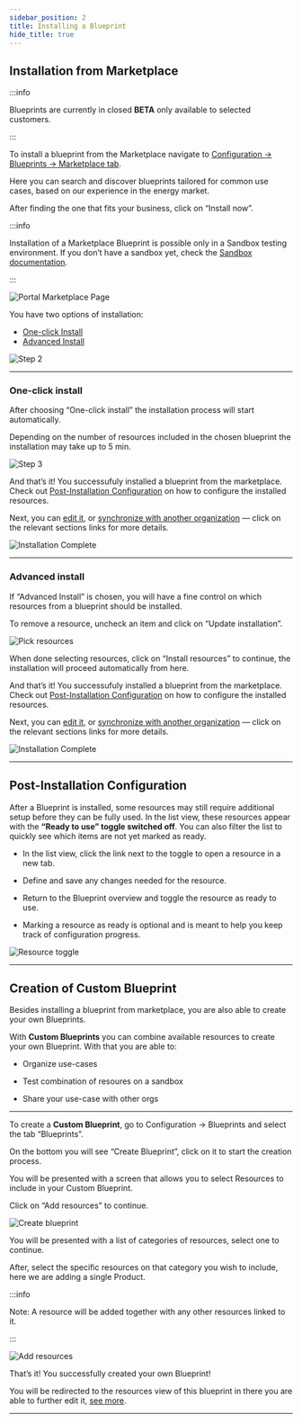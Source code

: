 ```yaml
---
sidebar_position: 2
title: Installing a Blueprint
hide_title: true
---
```




## Installation from Marketplace

:::info

Blueprints are currently in closed **BETA** only available to selected customers.

:::

To install a blueprint from the Marketplace navigate to [Configuration → Blueprints → Marketplace tab](https://portal.epilot.cloud/app/blueprints).

Here you can search and discover blueprints tailored for common use cases, based on our experience in the energy market.

After finding the one that fits your business, click on “Install now”.

:::info

Installation of a Marketplace Blueprint is possible only in a Sandbox testing environment. If you don’t have a sandbox yet, check the [Sandbox documentation](/docs/blueprints/intro#sandbox).

:::


![Portal Marketplace Page](/img/blueprints/2-portal-marketplace.png)


You have two options of installation:

- [One-click Install](/docs/blueprints/installing-a-blueprint#one-click-install)
- [Advanced Install](/docs/blueprints/installing-a-blueprint#advanced-install)

![Step 2](/img/blueprints/2-one-click-installation.png)

---

### One-click install

After choosing “One-click install” the installation process will start automatically.

Depending on the number of resources included in the chosen blueprint the installation may take up to 5 min.

![Step 3](/img/blueprints/2-one-click-step-3.png)

And that’s it! You successufuly installed a blueprint from the marketplace. Check out [Post-Installation Configuration](#post-installation-configuration) on how to configure the installed resources.


Next, you can [edit it](/docs/blueprints/editing-and-synchronizing#editing-blueprints), or [synchronize with another organization](/docs/blueprints/editing-and-synchronizing#synchronize-with-another-organization)  — click on the relevant sections links for more details.

![Installation Complete](/img/blueprints/2-one-click-complete.png)

---

### Advanced install

If “Advanced Install” is chosen, you will have a fine control on which resources from a blueprint should be installed.

To remove a resource, uncheck an item and click on “Update installation”.


![Pick resources](/img/blueprints/2-advanced-pick-resources.png)

When done selecting resources, click on “Install resources” to continue, the installation will proceed automatically from here.

And that’s it! You successufuly installed a blueprint from the marketplace. Check out [Post-Installation Configuration](#post-installation-configuration) on how to configure the installed resources.

Next, you can [edit it](/docs/blueprints/editing-and-synchronizing#editing-blueprints), or [synchronize with another organization](/docs/blueprints/editing-and-synchronizing#synchronize-with-another-organization)  — click on the relevant sections links for more details.

![Installation Complete](/img/blueprints/2-advanced-complete.png)

---

## Post-Installation Configuration

After a Blueprint is installed, some resources may still require additional setup before they can be fully used. In the list view, these resources appear with the **“Ready to use” toggle switched off**. You can also filter the list to quickly see which items are not yet marked as ready.

- In the list view, click the link next to the toggle to open a resource in a new tab.

- Define and save any changes needed for the resource.

- Return to the Blueprint overview and toggle the resource as ready to use.

- Marking a resource as ready is optional and is meant to help you keep track of configuration progress.


![Resource toggle](/img/blueprints/2-resource-toggle.png)


---

## Creation of Custom Blueprint

Besides installing a blueprint from marketplace, you are also able to create your own Blueprints.

With **Custom Blueprints** you can combine available resources to create your own Blueprint. With that you are able to:

- Organize use-cases

- Test combination of resoures on a sandbox

- Share your use-case with other orgs

---

To create a **Custom Blueprint**, go to Configuration → Blueprints and select the tab “Blueprints”.

On the bottom you will see “Create Blueprint”, click on it to start the creation process.

You will be presented with a screen that allows you to select Resources to include in your Custom Blueprint.

Click on “Add resources” to continue.


![Create blueprint](/img/blueprints/2-create-blueprint.png)


You will be presented with a list of categories of resources, select one to continue.

After, select the specific resources on that category you wish to include, here we are adding a single Product.

:::info

Note: A resource will be added together with any other resources linked to it.

:::


![Add resources](/img/blueprints/2-add-resource-side-panel.png)


That’s it! You successfully created your own Blueprint! 

You will be redirected to the resources view of this blueprint in there you are able to further edit it, [see more](/docs/blueprints/editing-and-synchronizing#editing-blueprints).

---
